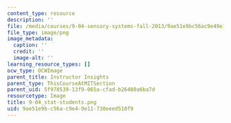 ```yaml
---
content_type: resource
description: ''
file: /media/courses/9-04-sensory-systems-fall-2013/9ae51e9bc56ac9e49e11730eeed510f9_9-04_stat-students.png
file_type: image/png
image_metadata:
  caption: ''
  credit: ''
  image-alt: ''
learning_resource_types: []
ocw_type: OCWImage
parent_title: Instructor Insights
parent_type: ThisCourseAtMITSection
parent_uid: 5f978539-13f9-065a-cfad-b26480a6ba7d
resourcetype: Image
title: 9-04_stat-students.png
uid: 9ae51e9b-c56a-c9e4-9e11-730eeed510f9
---
```

